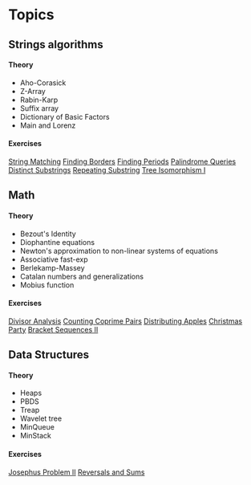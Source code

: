# Topics

## Strings algorithms

#### Theory

- Aho-Corasick
- Z-Array
- Rabin-Karp
- Suffix array
- Dictionary of Basic Factors
- Main and Lorenz

#### Exercises

[String Matching](https://cses.fi/problemset/task/1753)
[Finding Borders](https://cses.fi/problemset/task/1732)
[Finding Periods](https://cses.fi/problemset/task/1733)
[Palindrome Queries](https://cses.fi/problemset/task/2420)
[Distinct Substrings](https://cses.fi/problemset/task/2105)
[Repeating Substring](https://cses.fi/problemset/task/2106)
[Tree Isomorphism I](https://cses.fi/problemset/task/1700)


## Math

#### Theory

- Bezout's Identity
- Diophantine equations
- Newton's approximation to non-linear systems of equations
- Associative fast-exp
- Berlekamp-Massey
- Catalan numbers and generalizations
- Mobius function

#### Exercises

[Divisor Analysis](https://cses.fi/problemset/task/2182)
[Counting Coprime Pairs](https://cses.fi/problemset/task/2417)
[Distributing Apples](https://cses.fi/problemset/task/1716)
[Christmas Party](https://cses.fi/problemset/task/1717)
[Bracket Sequences II](https://cses.fi/problemset/task/2187)

## Data Structures

#### Theory

- Heaps
- PBDS
- Treap
- Wavelet tree
- MinQueue
- MinStack

#### Exercises

[Josephus Problem II](https://cses.fi/problemset/task/2163)
[Reversals and Sums](https://cses.fi/problemset/task/2074)
